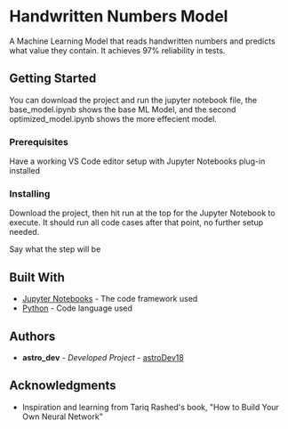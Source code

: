 # Handwritten Numbers Model

A Machine Learning Model that reads handwritten numbers and predicts what value they contain. It achieves 97% reliability in tests.

## Getting Started

You can download the project and run the jupyter notebook file, the base_model.ipynb shows the base ML Model, and the second optimized_model.ipynb shows the more effecient model. 

### Prerequisites

Have a working VS Code editor setup with Jupyter Notebooks plug-in installed



### Installing

Download the project, then hit run at the top for the Jupyter Notebook to execute. It should run all code cases after that point, no further setup needed.

Say what the step will be

## Built With

* [Jupyter Notebooks]([https://docs.jupyter.org/en/latest/](https://github.com/jupyter/notebook)) - The code framework used
* [Python](https://www.python.org/) - Code language used

## Authors

* **astro_dev** - *Developed Project* - [astroDev18](https://github.com/astroDev18)

## Acknowledgments

* Inspiration and learning from Tariq Rashed's book, "How to Build Your Own Neural Network"
